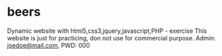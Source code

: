 # beers
Dynamic website with html5,css3,jquery,javascript,PHP - exercise
This website is just for practicing, don not use for commercial purpose.
Admin: joedoe@mail.com, PWD: 000
